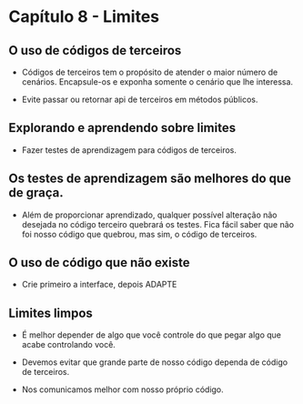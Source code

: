 # Capítulo 8 - Limites

## O uso de códigos de terceiros

- Códigos de terceiros tem o propósito de atender o maior número de cenários. Encapsule-os e exponha somente o cenário que lhe interessa.

- Evite passar ou retornar api de terceiros em métodos públicos.

## Explorando e aprendendo sobre limites

- Fazer testes de aprendizagem para códigos de terceiros.

## Os testes de aprendizagem são melhores do que de graça.

- Além de proporcionar aprendizado, qualquer possível alteração não desejada no código terceiro quebrará os testes. Fica fácil saber que não foi nosso código que quebrou, mas sim, o código de terceiros.

## O uso de código que não existe

- Crie primeiro a interface, depois ADAPTE

## Limites limpos

- É melhor depender de algo que você controle do que pegar algo que acabe controlando você.

- Devemos evitar que grande parte de nosso código dependa de código de terceiros.

- Nos comunicamos melhor com nosso próprio código.
